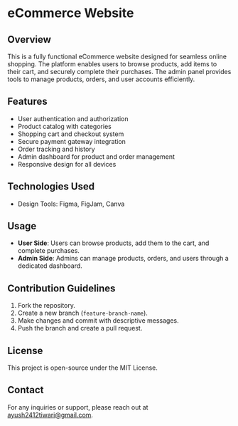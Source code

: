 # eCommerce Website

## Overview
This is a fully functional eCommerce website designed for seamless online shopping. The platform enables users to browse products, add items to their cart, and securely complete their purchases. The admin panel provides tools to manage products, orders, and user accounts efficiently.

## Features
- User authentication and authorization
- Product catalog with categories
- Shopping cart and checkout system
- Secure payment gateway integration
- Order tracking and history
- Admin dashboard for product and order management
- Responsive design for all devices

## Technologies Used
- Design Tools: Figma, FigJam, Canva

## Usage
- **User Side**: Users can browse products, add them to the cart, and complete purchases.
- **Admin Side**: Admins can manage products, orders, and users through a dedicated dashboard.

## Contribution Guidelines
1. Fork the repository.
2. Create a new branch (`feature-branch-name`).
3. Make changes and commit with descriptive messages.
4. Push the branch and create a pull request.

## License
This project is open-source under the MIT License.

## Contact
For any inquiries or support, please reach out at ayush2412tiwari@gmail.com.

